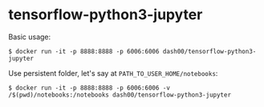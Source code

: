 # tensorflow-python3-jupyter

Basic usage:
``` 
$ docker run -it -p 8888:8888 -p 6006:6006 dash00/tensorflow-python3-jupyter
```

Use persistent folder, let's say at `PATH_TO_USER_HOME/notebooks`:
``` 
$ docker run -it -p 8888:8888 -p 6006:6006 -v /$(pwd)/notebooks:/notebooks dash00/tensorflow-python3-jupyter
```
